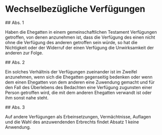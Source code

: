 # Wechselbezügliche Verfügungen



\#\# Abs. 1

 Haben die Ehegatten in einem gemeinschaftlichen Testament Verfügungen getroffen, von denen anzunehmen ist, dass die Verfügung des einen nicht ohne die Verfügung des anderen getroffen sein würde, so hat die Nichtigkeit oder der Widerruf der einen Verfügung die Unwirksamkeit der anderen zur Folge.

\#\# Abs. 2

 Ein solches Verhältnis der Verfügungen zueinander ist im Zweifel anzunehmen, wenn sich die Ehegatten gegenseitig bedenken oder wenn dem einen Ehegatten von dem anderen eine Zuwendung gemacht und für den Fall des Überlebens des Bedachten eine Verfügung zugunsten einer Person getroffen wird, die mit dem anderen Ehegatten verwandt ist oder ihm sonst nahe steht.

\#\# Abs. 3

 Auf andere Verfügungen als Erbeinsetzungen, Vermächtnisse, Auflagen und die Wahl des anzuwendenden Erbrechts findet Absatz 1 keine Anwendung. 

